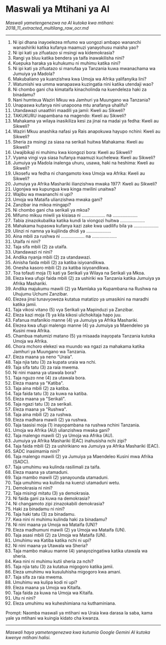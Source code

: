 # Maswali ya Mtihani ya AI
*Maswali yametengenezwa na AI kutoka kwa mtihani: 2018_11_extracted_multilang_raw_ocr.md*

---

1.  Ni ipi dhana inayoelezea mfumo wa uongozi ambapo wananchi wanashiriki katika kufanya maamuzi yanayohusu maisha yao?
2.  Ni ipi kati ya zifuatazo si msingi wa kidemokrasia?
3.  Rangi ya bluu katika bendera ya taifa inawakilisha nini?
4.  Kuepuka haraka ya kuhukumu ni muhimu katika nini?
5.  Ni ipi kati ya zifuatazo si manufaa ya Tanzania kuwa mwanachama wa Jumuiya ya Madola?
6.  Makubaliano ya kuanzishwa kwa Umoja wa Afrika yalifanyika lini?
7.  Watumishi wa umma wanapaswa kuzingatia nini katika utendaji wao?
8.  Ni chombo gani cha kimataifa kinacholinda na kuendeleza haki za binadamu?
9.  Nani humteua Waziri Mkuu wa Jamhuri ya Muungano wa Tanzania?
10. Unapaswa kufanya nini unapoona mtu anafanya uhalifu?
11. Utandawazi unaathiri maadili ya jamii: Kweli au Sikweli?
12. TAKUKURU inapambana na magendo: Kweli au Sikweli?
13. Mahakama ya wilaya inasikiliza kesi za jinai na madai ya fedha: Kweli au Sikweli?
14. Waziri Mkuu anashika nafasi ya Rais anapokuwa hayupo nchini: Kweli au Sikweli?
15. Sheria za msingi za siasa na serikali huitwa Mahakama: Kweli au Sikweli?
16. Uwajibikaji ni muhimu kwa kiongozi bora: Kweli au Sikweli?
17. Vyama vingi vya siasa hufanya maamuzi kuchelewa: Kweli au Sikweli?
18. Jumuiya ya Madola inalenga uhuru, usawa, haki na heshima: Kweli au Sikweli?
19. Ukosefu wa fedha ni changamoto kwa Umoja wa Afrika: Kweli au Sikweli?
20. Jumuiya ya Afrika Mashariki ilianzishwa mwaka 1977: Kweli au Sikweli?
21. Ugonjwa wa kupungua kwa kinga mwilini unaitwa?
22. Wajibu wa mwananchi ni upi?
23. Umoja wa Mataifa ulianzishwa mwaka gani?
24. Zanzibar ina mikoa mingapi?
25. Ni chombo gani cha serikali ya mkoa?
26. Mifumo mikuu miwili ya kisiasa ni ................... na ....................
27. Tabia zinazokubalika katika kundi la viongozi huitwa ....................
28. Mahakama hupaswa kufanya kazi zake kwa uadilifu bila ya ....................
29. Ulinzi ni namna ya kujilinda dhidi ya ....................
30. Aina mbili za rushwa ni ................... na ....................
31. Utaifa ni nini?
32. Taja sifa mbili (2) za utaifa.
33. Utandawazi ni nini?
34. Andika nyanja mbili (2) za utandawazi.
35. Ainisha faida mbili (2) za katiba isiyoandikwa.
36. Onesha kasoro mbili (2) za katiba isiyoandikwa.
37. Toa tofauti moja (1) kati ya Serikali ya Wilaya na Serikali ya Mkoa.
38. Eleza kwa ufupi faida mbili (2) za ushiriki wa Tanzania katika Jumuiya ya Afrika Mashariki.
39. Andika majukumu mawili (2) ya Mamlaka ya Kupambana na Rushwa na Uhujumu Uchumi Zanzibar.
40. Elezea jinsi tunavyoweza kutatua matatizo ya umasikini na maradhi katika jamii.
41. Taja vikosi vitano (5) vya Serikali ya Mapinduzi ya Zanzibar.
42. Eleza kazi moja (1) ya kila kikosi ulichokitaja hapo juu.
43. Fafanua mafanikio manne (4) ya Jumuiya ya Afrika Mashariki.
44. Elezea kwa ufupi malengo manne (4) ya Jumuiya ya Maendeleo ya Kusini mwa Afrika.
45. Chambua matumizi matano (5) ya misaada inayopata Tanzania kutoka Umoja wa Afrika.
46. Chora mchoro elekezi wa muundo wa ngazi za mahakama katika Jamhuri ya Muungano wa Tanzania.
47. Eleza maana ya neno "Uraia".
48. Taja njia tatu (3) za kupata uraia wa nchi.
49. Taja sifa tatu (3) za raia mwema.
50. Ni nini maana ya utawala bora?
51. Taja nguzo nne (4) za utawala bora.
52. Eleza maana ya "Katiba".
53. Taja aina mbili (2) za katiba.
54. Taja faida tatu (3) za kuwa na katiba.
55. Eleza maana ya "Serikali".
56. Taja ngazi tatu (3) za serikali.
57. Eleza maana ya "Rushwa".
58. Taja aina mbili (2) za rushwa.
59. Eleza madhara mawili (2) ya rushwa.
60. Taja taasisi moja (1) inayopambana na rushwa nchini Tanzania.
61. Umoja wa Afrika (AU) ulianzishwa mwaka gani?
62. Taja malengo mawili (2) ya Umoja wa Afrika (AU).
63. Jumuiya ya Afrika Mashariki (EAC) inahusisha nchi zipi?
64. Taja faida mbili (2) za ushirikiano wa Jumuiya ya Afrika Mashariki (EAC).
65. SADC inasimamia nini?
66. Taja malengo mawili (2) ya Jumuiya ya Maendeleo Kusini mwa Afrika (SADC).
67. Taja umuhimu wa kulinda rasilimali za taifa.
68. Eleza maana ya utamaduni.
69. Taja mambo mawili (2) yanayounda utamaduni.
70. Taja umuhimu wa kulinda na kuenzi utamaduni wetu.
71. Demokrasia ni nini?
72. Taja misingi mitatu (3) ya demokrasia.
73. Ni faida gani za kuwa na demokrasia?
74. Ni changamoto zipi zinazokabili demokrasia?
75. Haki za binadamu ni nini?
76. Taja haki tatu (3) za binadamu.
77. Kwa nini ni muhimu kulinda haki za binadamu?
78. Ni nini maana ya Umoja wa Mataifa (UN)?
79. Eleza madhumuni mawili (2) ya Umoja wa Mataifa (UN).
80. Taja asasi mbili (2) za Umoja wa Mataifa (UN).
81. Umuhimu wa Katiba katika nchi ni upi?
82. Ni nini maana ya Utawala wa Sheria?
83. Taja mambo makuu manne (4) yanayozingatiwa katika utawala wa sheria.
84. Kwa nini ni muhimu kutii sheria za nchi?
85. Taja njia tatu (3) za kutatua migogoro katika jamii.
86. Eleza umuhimu wa kusuluhisha migogoro kwa amani.
87. Taja sifa za raia mwema.
88. Umuhimu wa kulipa kodi ni upi?
89. Eleza maana ya Umoja wa Kitaifa.
90. Taja faida za kuwa na Umoja wa Kitaifa.
91. Utu ni nini?
92. Eleza umuhimu wa kuheshimiana na kuthaminiana.

Prompt: Naomba maswali ya mtihani wa Uraia kwa darasa la saba, kama yale ya mtihani wa kuingia kidato cha kwanza.

---
*Maswali haya yametengenezwa kwa kutumia Google Gemini AI kutoka kwenye mtihani halisi.*
